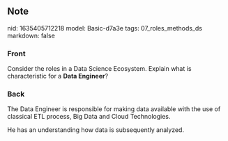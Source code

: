 ## Note
nid: 1635405712218
model: Basic-d7a3e
tags: 07_roles_methods_ds
markdown: false

### Front
Consider the roles in a Data Science Ecosystem. Explain what is characteristic for a <b>Data Engineer</b>?

### Back
The Data Engineer is responsible for making data available with the use of classical ETL process, Big Data and Cloud Technologies.<div>
</div><div>He has an understanding how data is subsequently analyzed.</div>
